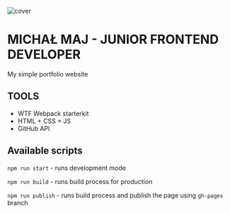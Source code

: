 ![cover]("https://michalmaj1987.github.io/Portfolio/og-jfd.png")

# MICHAŁ MAJ - JUNIOR FRONTEND DEVELOPER

My simple portfolio website

## TOOLS

- WTF Webpack starterkit
- HTML + CSS + JS
- GitHub API

## Available scripts

`npm run start` - runs development mode

`npm run build` - runs build process for production

`npm run publish` - runs build process and publish the page using `gh-pages` branch

